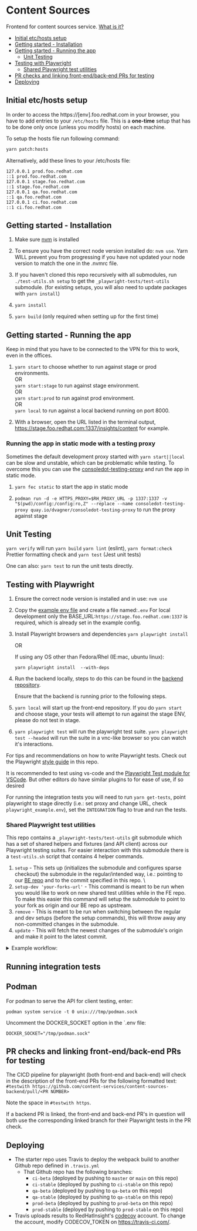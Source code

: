 # Content Sources

Frontend for content sources service. [What is it?](https://github.com/content-services/content-sources-backend?tab=readme-ov-file#what-is-it)

<!--toc:start-->

- [Initial etc/hosts setup](#initial-etchosts-setup)
- [Getting started - Installation](#getting-started-installation)
- [Getting started - Running the app](#getting-started-running-the-app)
  - [Unit Testing](#unit-testing)
- [Testing with Playwright](#testing-with-playwright)
  - [Shared Playwright test utilities](#shared-playwright-test-utilities)
- [PR checks and linking front-end/back-end PRs for testing](#pr-checks-and-linking-front-endback-end-prs-for-testing)
- [Deploying](#deploying)
<!--toc:end-->

## Initial etc/hosts setup

In order to access the https://[env].foo.redhat.com in your browser, you have to add entries to your `/etc/hosts` file. This is a **one-time** setup that has to be done only once (unless you modify hosts) on each machine.

To setup the hosts file run following command:

```bash
yarn patch:hosts
```

Alternatively, add these lines to your /etc/hosts file:

```
127.0.0.1 prod.foo.redhat.com
::1 prod.foo.redhat.com
127.0.0.1 stage.foo.redhat.com
::1 stage.foo.redhat.com
127.0.0.1 qa.foo.redhat.com
::1 qa.foo.redhat.com
127.0.0.1 ci.foo.redhat.com
::1 ci.foo.redhat.com
```

## Getting started - Installation

1. Make sure [nvm](https://github.com/nvm-sh/nvm) is installed

2. To ensure you have the correct node version installed do: `nvm use`.
   Yarn WILL prevent you from progressing if you have not updated your node version to match the one in the .nvmrc file.

3. If you haven't cloned this repo recursively with all submodules, run `./test-utils.sh setup` to get the `_playwright-tests/test-utils` submodule. (for existing setups, you will also need to update packages with `yarn install`)

4. `yarn install`

5. `yarn build` (only required when setting up for the first time)

## Getting started - Running the app

Keep in mind that you have to be connected to the VPN for this to work, even in the offices.

1. `yarn start` to choose whether to run against stage or prod environments. <br/>
   OR <br/>
   `yarn start:stage` to run against stage environment. <br/>
   OR <br/>
   `yarn start:prod` to run against prod environment. <br/>
   OR <br/>
   `yarn local` to run against a local backend running on port 8000.<br/>

2. With a browser, open the URL listed in the terminal output, <https://stage.foo.redhat.com:1337/insights/content> for example.

### Running the app in static mode with a testing proxy

Sometimes the default development proxy started with `yarn start||local` can be
slow and unstable, which can be problematic while testing. To overcome this you
can use the [consoledot-testing-proxy](https://github.com/dvagner/consoledot-testing-proxy)
and run the app in static mode.

1. `yarn fec static` to start the app in static mode

2. `podman run -d -e HTTPS_PROXY=$RH_PROXY_URL -p 1337:1337 -v "$(pwd)/config:/config:ro,Z" --replace --name consoledot-testing-proxy quay.io/dvagner/consoledot-testing-proxy` to run the proxy against stage

## Unit Testing

`yarn verify` will run `yarn build` `yarn lint` (eslint), `yarn format:check` Prettier formatting check and `yarn test` (Jest unit tests)

One can also: `yarn test` to run the unit tests directly.

## Testing with Playwright

1. Ensure the correct node version is installed and in use: `nvm use`

2. Copy the [example env file](playwright_example.env) and create a file named:`.env`
   For local development only the BASE_URL:`https://stage.foo.redhat.com:1337` is required, which is already set in the example config.

3. Install Playwright browsers and dependencies
   `yarn playwright install`

   OR

   If using any OS other than Fedora/Rhel (IE:mac, ubuntu linux):

   `yarn playwright install  --with-deps`

4. Run the backend locally, steps to do this can be found in the [backend repository](https://github.com/content-services/content-sources-backend).

   Ensure that the backend is running prior to the following steps.

5. `yarn local` will start up the front-end repository. If you do `yarn start` and choose stage, your tests will attempt to run against the stage ENV, please do not test in stage.

6. `yarn playwright test` will run the playwright test suite. `yarn playwright test --headed` will run the suite in a vnc-like browser so you can watch it's interactions.

For tips and recommendations on how to write Playwright tests. Check out the Playwright [style guide](/_playwright-tests/style_guide.md) in this repo.

It is recommended to test using vs-code and the [Playwright Test module for VSCode](https://marketplace.visualstudio.com/items?itemName=ms-playwright.playwright). But other editors do have similar plugins to for ease of use, if so desired

For running the integration tests you will need to run `yarn get-tests`, point playwright to stage directly (i.e.: set proxy and change URL, check `playwright_example.env`), set the `INTEGRATION` flag to true and run the tests.

### Shared Playwright test utilities

This repo contains a `_playwright-tests/test-utils` git submodule which has a set of shared helpers and fixtures (and API client) across our Playwright testing suites.
For easier interaction with this submodule there is a `test-utils.sh` script that contains 4 helper commands.

1. `setup` - This sets up (initializes the submodule and configures sparse checkout) the submodule in the regular/intended way, i.e.: pointing to our [BE repo](https://github.com/content-services/content-sources-backend) and to the commit specified in this repo. \
2. `setup-dev 'your-forks-url'` - This command is meant to be run when you would like to work on new shared test utilities while in the FE repo. To make this easier this command will setup the submodule to point to your fork as origin and our BE repo as upstream.
3. `remove` - This is meant to be run when switching between the regular and dev setups (before the setup commands), this will throw away any non-committed changes in the submodule.
4. `update` - This will fetch the newest changes of the submodule's origin and make it point to the latest commit.

<details>

  <summary>Example workflow:</summary>

_I am using the regular submodule setup. When working on new tests I thought of a new handy helper and want to add it as a shared one. \
 For that I want to work on my fork of our BE repo, so I run the `./test-utils.sh remove` and `./test-utils setup-dev 'my.forks.url'` commands. \
 Then I finish the helper, push those changes to my fork and make a PR from there (switch to the git context of the BE repo by entering the `_playwright-tests/test-utils` directory). \
 After that I make a FE draft PR and return back to the regular submodule setup by running `./test-utils.sh remove` and `./test-utils setup`. \
 When the BE PR merges I will update the FE PR to point to the newest changes in the BE by running `./test-utils.sh update` and committing, then make it ready for review!_

</details>


## Running integration tests

## Podman

For podman to serve the API for client testing, enter:

```
podman system service -t 0 unix:///tmp/podman.sock
```

Uncomment the DOCKER_SOCKET option in the `.env file:

```
DOCKER_SOCKET="/tmp/podman.sock"
```

## PR checks and linking front-end/back-end PRs for testing

The CICD pipeline for playwright (both front-end and back-end) will check in the description of the front-end PRs for the following formatted text:
`#testwith https://github.com/content-services/content-sources-backend/pull/<PR NUMBER>`

Note the space in `#testwith https`.

If a backend PR is linked, the front-end and back-end PR's in question will both use the corresponding linked branch for their Playwright tests in the PR check.

## Deploying

- The starter repo uses Travis to deploy the webpack build to another Github repo defined in `.travis.yml`
  - That Github repo has the following branches:
    - `ci-beta` (deployed by pushing to `master` or `main` on this repo)
    - `ci-stable` (deployed by pushing to `ci-stable` on this repo)
    - `qa-beta` (deployed by pushing to `qa-beta` on this repo)
    - `qa-stable` (deployed by pushing to `qa-stable` on this repo)
    - `prod-beta` (deployed by pushing to `prod-beta` on this repo)
    - `prod-stable` (deployed by pushing to `prod-stable` on this repo)
- Travis uploads results to RedHatInsight's [codecov](https://codecov.io) account. To change the account, modify CODECOV_TOKEN on <https://travis-ci.com/>.
